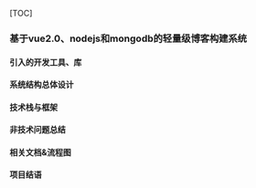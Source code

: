 [TOC]

### 基于vue2.0、nodejs和mongodb的轻量级博客构建系统

#### 引入的开发工具、库

#### 系统结构总体设计

#### 技术栈与框架

#### 非技术问题总结

#### 相关文档&流程图

#### 项目结语